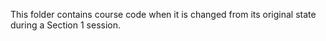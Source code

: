 This folder contains course code when it is changed from its original state during a Section 1 session.
